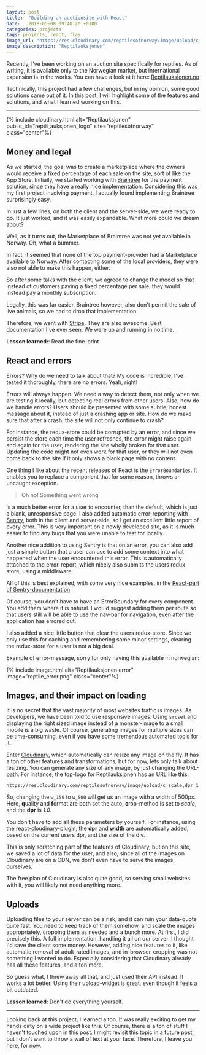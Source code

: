 ```yaml
---
layout: post
title:  "Building an auctionsite with React"
date:   2018-05-08 09:40:20 +0100
categories: projects
tags: projects, react, flas
image_url: "https://res.cloudinary.com/reptilesofnorway/image/upload/c_scale,dpr_1.0,f_auto,q_auto,h_159/reptil_auksjonen_logo"
image_description: "Reptilauksjonen"
---
```


Recently, I've been working on an auction site specifically for reptiles. As of writing, it is available only to the Norwegian market, but international expansion is in the works. You can have a look at it here: [Reptilauksjonen.no](https://reptilauksjonen.no)

Technically, this project had a few challenges, but in my opinion, some good solutions came out of it. In this post, I will highlight some of the features and solutions, and what I learned working on this.

***

{% include cloudinary.html alt="Reptilauksjonen" public_id="reptil_auksjonen_logo" site="reptilesofnorway"  class="center"%}


## Money and legal

As we started, the goal was to create a marketplace where the owners would receive a fixed percentage of each sale on the site, sort of like the App Store. Initially, we started working with [Braintree](https://www.braintreepayments.com/) for the payment solution, since they have a really nice implementation. Considering this was my first project involving payment, I actually found implementing Braintree surprisingly easy.

In just a few lines, on both the client and the server-side, we were ready to go. It just worked, and it was easily expandable. What more could we dream about?

Well, as it turns out, the Marketplace of Braintree was not yet available in Norway. Oh, what a bummer.

In fact, it seemed that none of the top payment-provider had a Marketplace available to Norway. After contacting some of the local providers, they were also not able to make this happen, either.

So after some talks with the client, we agreed to change the model so that instead of customers paying a fixed percentage per sale, they would instead pay a monthly subscription.

Legally, this was far easier. Braintree however, also don't permit the sale of live animals, so we had to drop that implementation.

Therefore, we went with [Stripe](https://stripe.com/). They are also awesome. Best documentation I've ever seen. We were up and running in no time.


**Lesson learned:**: Read the fine-print.

## React and errors

Errors? Why do we need to talk about that? My code is incredible, I've tested it thoroughly, there are no errors. Yeah, right!

Errors will always happen. We need a way to detect them, not only when we are testing it locally, but detecting real errors from other users. Also, how do we handle errors? Users should be presented with some subtle, honest message about it, instead of just a crashing app or site. How do we make sure that after a crash, the site will not only continue to crash?

For instance, the redux-store could be corrupted by an error, and since we persist the store each time the user refreshes, the error might raise again and again for the user, rendering the site wholly broken for that user. Updating the code might not even work for that user, or they will not even come back to the site if it only shows a blank page with no content.

One thing I like about the recent releases of React is the `ErrorBoundaries`. It enables you to replace a component that for some reason, throws an uncaught exception.

> Oh no! Something went wrong

is a much better error for a user to encounter, than the default, which is just a blank, unresponsive page. I also added automatic error-reporting with [Sentry](https://sentry.io), both in the client and server-side, so I get an excellent little report of every error. This is very important on a newly developed site, as it is much easier to find any bugs that you were unable to test for locally.

Another nice addition to using Sentry is that on an error, you can also add just a simple button that a user can use to add some context into what happened when the user encountered this error. This is automatically attached to the error-report, which nicely also submits the users redux-store, using a middleware.

All of this is best explained, with some very nice examples, in the [React-part of Sentry-documentation](https://docs.sentry.io/clients/javascript/integrations/react/)

Of course, you don't have to have an ErrorBoundary for every component. You add them where it is natural. I would suggest adding them per route so that users still will be able to use the nav-bar for navigation, even after the application has errored out.

I also added a nice little button that clear the users redux-store. Since we only use this for caching and remembering some minor settings, clearing the redux-store for a user is not a big deal.

Example of error-message, sorry for only having this available in norwegian:

{% include image.html alt="Reptilauksjonen error" image="reptile_error.png"  class="center"%}


## Images, and their impact on loading

It is no secret that the vast majority of most websites traffic is images. As developers, we have been told to use responsive images. Using `srcset` and displaying the right sized image instead of a monster-image to a small mobile is a big waste. Of course, generating images for multiple sizes can be time-consuming, even if you have some tremendous automated tools for it.

Enter [Cloudinary](https://cloudinary.com/), which automatically can resize any image on the fly. It has a ton of other features and transformations, but for now, lets only talk about resizing. You can generate any size of any image, by just changing the URL-path. For instance, the top-logo for Reptilauksjonen has an URL like this:

```
https://res.cloudinary.com/reptilesofnorway/image/upload/c_scale,dpr_1.0,f_auto,q_auto,w_150/reptil_auksjonen_logo
```
So, changing the `w_150` to `w_500` will get us an image with a width of 500px. Here, **q**uality and **f**ormat are both set the auto, **c**rop-method is set to _scale_, and the **dpr** is _1.0_.

You don't have to add all these parameters by yourself. For instance, using the [react-cloudinary](https://github.com/cloudinary/cloudinary-react)-plugin, the **dpr** and **width** are automatically added, based on the current users dpr, and the size of the div.

This is only scratching part of the features of Cloudinary, but on this site, we saved a lot of data for the user, and also, since all of the images on Cloudinary are on a CDN, we don't even have to serve the images ourselves.

The free plan of Cloudinary is also quite good, so serving small websites with it, you will likely not need anything more.

## Uploads

Uploading files to your server can be a risk, and it can ruin your data-quote quite fast. You need to keep track of them somehow, and scale the images appropriately, cropping them as needed and a bunch more. At first, I did precisely this. A full implementation, handling it all on our server. I thought I'd save the client some money. However, adding nice features to it, like automatic removal of adult-rated images, and in-browser-cropping was not something I wanted to do. Especially considering that Cloudinary already has all these features, and a ton more.

So guess what, I threw away all that, and just used their API instead. It works a lot better. Using their upload-widget is great, even though it feels a bit outdated.

**Lesson learned**: Don't do everything yourself.


***

Looking back at this project, I learned a ton. It was really exciting to get my hands dirty on a wide project like this. Of course, there is a ton of stuff I haven't touched upon in this post. I might revisit this topic in a future post, but I don't want to throw a wall of text at your face. Therefore, I leave you here, for now.
